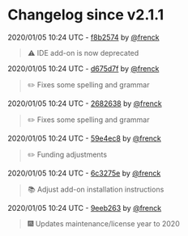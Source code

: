 # Changelog since v2.1.1

2020/01/05 10:24 UTC - [f8b2574](https://github.com/hassio-addons/addon-ide/commit/f8b25749373dc92db6a05a72366fc20460fcac51) by [@frenck](https://github.com/frenck)
> :warning: IDE add-on is now deprecated 

2020/01/05 10:24 UTC - [d675d7f](https://github.com/hassio-addons/addon-ide/commit/d675d7fae6ef09cefca7de1c4fe61020678ba4d4) by [@frenck](https://github.com/frenck)
> :pencil2: Fixes some spelling and grammar 

2020/01/05 10:24 UTC - [2682638](https://github.com/hassio-addons/addon-ide/commit/26826383b4eb4d97ace0b737d1d8c24fbcf03f22) by [@frenck](https://github.com/frenck)
> :pencil2: Fixes some spelling and grammar 

2020/01/05 10:24 UTC - [59e4ec8](https://github.com/hassio-addons/addon-ide/commit/59e4ec82114f1406f345cac52903e3b7e52417d6) by [@frenck](https://github.com/frenck)
> :pencil2: Funding adjustments 

2020/01/05 10:24 UTC - [6c3275e](https://github.com/hassio-addons/addon-ide/commit/6c3275ef79787a6e1189f24f12ae1ebd7d001f27) by [@frenck](https://github.com/frenck)
> :books: Adjust add-on installation instructions 

2020/01/05 10:24 UTC - [9eeb263](https://github.com/hassio-addons/addon-ide/commit/9eeb263c8d95f921fd84694d78fcd106300fee1d) by [@frenck](https://github.com/frenck)
> :fireworks: Updates maintenance/license year to 2020 

